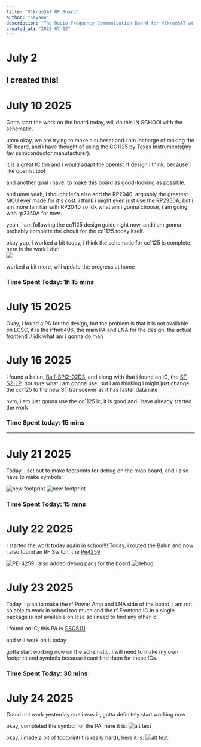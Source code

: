 ```yaml
---
title: "VikramSAT RF Board"
author: "Keyaan"
description: "The Radio Frequency Communication Board for VikramSAT at 433MHz"
created_at: "2025-07-02"
---
```


# July 2  
I created this! 
----
# July 10 2025

Gotta start the work on the board today, will do this IN SCHOOl with the schematic.

umm okay, we are trying to make a subesat and i am incharge of making the RF board, and i have thought of using the CC1125 by Texas Instruments(my fav semiconductor manufacturer).

it is a great IC tbh and i would adapt the openlst rf design i think, because i like openlst too!

and another goal i have, to make this board as good-looking as possible.


and umm yeah, i thought let's also add the RP2040, arguably the greatest MCU ever made for it's cost. i think i might even just use the RP2350A, but i am more familiar with RP2040 so idk what am i gonna choose, i am going with rp2350A for now.

yeah, i am following the cc1125 design guide right now, and i am gonna probably complete the circuit for the cc1125 today itself.

okay yup, i worked a bit today, i think the schematic for cc1125 is complete, here is the work i did:  
![](/images/10/sch.png)  

worked a bit more, will update the progress at home

### Time Spent Today: 1h 15 mins


# July 15 2025

Okay, i found a PA for the design, but the problem is that it is not available on LCSC, it is the rffm6406, the main PA and LNA for the design, the actual frontend :/ idk what am i gonna do man 

# July 16 2025

I found a balun, [Balf-SPI2-02D3](https://www.st.com/resource/en/datasheet/balf-spi2-02d3.pdf), and along with that i found an IC, the [ST S2-LP](https://www.st.com/resource/en/datasheet/s2-lp.pdf). not sure what i am gonna use, but i am thinking i might just change the cc1125 to the new ST transceiver as it has faster data rate

nvm, i am just gonna use the cc1125 ic, it is good and i have already started the work

### Time Spent today: 15 mins
----
# July 21 2025

Today, i set out to make footprints for debug on the mian board, and i also have to make symbols:

![new footprint](images/21/newfoot.png)
![new footprint](images/21/sym.png)
### Time Spent Today: 15 mins

# July 22 2025

I started the work today again in school!!!
Today, i routed the Balun and now i also found an RF Switch, the [Pe4259](https://lcsc.com/product-detail/RF-Switches_pSemi-PE4259-63_C470892.html)

![PE-4259](/images/22/balunandswitch.png)
I also added debug pads for the board
![debug](/images/22/debug.png)

# July 23 2025
Today, i plan to make the rf Power Amp and LNA side of the board, i am not so able to work in school too much and the rf Frontend IC in a single package is not available on lcsc so i need to find any other ic

I found an IC, this PA is [GSQ5111](https://lcsc.com/datasheet/lcsc_datasheet_2506131629_GPowerTek-GSQ5111_C41410391.pdf)

and will work on it today

gotta start working now on the schematic, i will need to make my own footprint and symbols because i cant find them for these ICs.
### Time Spent Today: 30 mins

# July 24 2025
Could not work yesterday cuz i was ill, gotta definitely start working now

okay, completed the symbol for the PA, here it is:
![alt text](/images/24/sym.png)

okay, i made a bit of footprint(it is really hard), here it is:
![alt text](/images/24/fut.png)